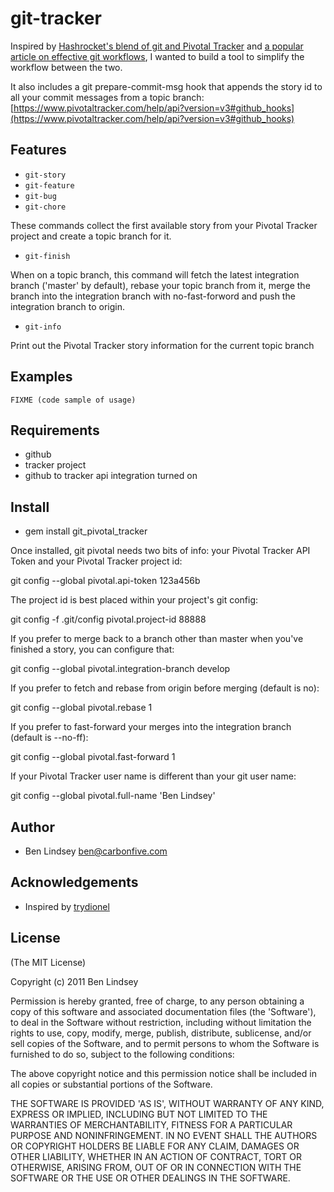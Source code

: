 git-tracker
===========

Inspired by [Hashrocket's blend of git and Pivotal Tracker](http://reinh.com/blog/2009/03/02/a-git-workflow-for-agile-teams.html) and [a popular article on effective git workflows](http://blog.carbonfive.com/2010/11/01/integrating-topic-branches-in-git/), I wanted to build a tool to simplify the workflow between the two.

It also includes a git prepare-commit-msg hook that appends the story id to all your commit messages from a topic branch:
[https://www.pivotaltracker.com/help/api?version=v3#github_hooks](https://www.pivotaltracker.com/help/api?version=v3#github_hooks)

Features
--------

* `git-story`
* `git-feature`
* `git-bug`
* `git-chore`

These commands collect the first available story from your Pivotal Tracker project and create a topic branch for it.

* `git-finish`

When on a topic branch, this command will fetch the latest integration branch ('master' by default), rebase your topic branch from it, merge the branch into the integration branch with no-fast-forword and push the integration branch to origin.

* `git-info`

Print out the Pivotal Tracker story information for the current topic branch

Examples
--------

    FIXME (code sample of usage)

Requirements
------------

* github
* tracker project
* github to tracker api integration turned on

Install
-------

* gem install git_pivotal_tracker

Once installed, git pivotal needs two bits of info: your Pivotal Tracker API Token and your Pivotal Tracker project id:

   git config --global pivotal.api-token 123a456b

The project id is best placed within your project's git config:

   git config -f .git/config pivotal.project-id 88888

If you prefer to merge back to a branch other than master when you've finished a story, you can configure that:

   git config --global pivotal.integration-branch develop

If you prefer to fetch and rebase from origin before merging (default is no):

   git config --global pivotal.rebase 1

If you prefer to fast-forward your merges into the integration branch (default is --no-ff):

   git config --global pivotal.fast-forward 1

If your Pivotal Tracker user name is different than your git user name:

   git config --global pivotal.full-name 'Ben Lindsey'

Author
------

* Ben Lindsey <ben@carbonfive.com>

Acknowledgements
------
* Inspired by [trydionel](https://github.com/trydionel/git-pivotal)

License
-------

(The MIT License)

Copyright (c) 2011 Ben Lindsey

Permission is hereby granted, free of charge, to any person obtaining
a copy of this software and associated documentation files (the
'Software'), to deal in the Software without restriction, including
without limitation the rights to use, copy, modify, merge, publish,
distribute, sublicense, and/or sell copies of the Software, and to
permit persons to whom the Software is furnished to do so, subject to
the following conditions:

The above copyright notice and this permission notice shall be
included in all copies or substantial portions of the Software.

THE SOFTWARE IS PROVIDED 'AS IS', WITHOUT WARRANTY OF ANY KIND,
EXPRESS OR IMPLIED, INCLUDING BUT NOT LIMITED TO THE WARRANTIES OF
MERCHANTABILITY, FITNESS FOR A PARTICULAR PURPOSE AND NONINFRINGEMENT.
IN NO EVENT SHALL THE AUTHORS OR COPYRIGHT HOLDERS BE LIABLE FOR ANY
CLAIM, DAMAGES OR OTHER LIABILITY, WHETHER IN AN ACTION OF CONTRACT,
TORT OR OTHERWISE, ARISING FROM, OUT OF OR IN CONNECTION WITH THE
SOFTWARE OR THE USE OR OTHER DEALINGS IN THE SOFTWARE.
